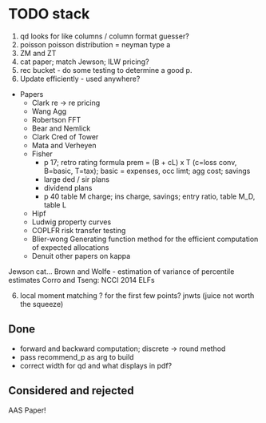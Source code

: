 # TODO stack

1. qd looks for like columns / column format guesser?
2. poisson poisson distribution  = neyman type a
3. ZM and ZT
3. cat paper; match Jewson; ILW pricing?
4. rec bucket - do some testing to determine a good p.
5. Update efficiently - used anywhere?

* Papers
    - Clark re -> re pricing
    - Wang Agg
    - Robertson FFT
    - Bear and Nemlick
    - Clark Cred of Tower
    - Mata and Verheyen
    - Fisher
        + p 17; retro rating formula prem = (B + cL) x T (c=loss conv, B=basic, T=tax); basic = expenses, occ limt; agg cost; savings
        + large ded / sir plans
        + dividend plans
        + p 40 table M charge; ins charge, savings; entry ratio, table M_D, table L
    - Hipf
    - Ludwig property curves
    - COPLFR risk transfer testing
    - Blier-wong Generating function method for the efficient computation of expected allocations
    - Denuit other papers on kappa


Jewson cat...
Brown and Wolfe - estimation of variance of percentile estimates
Corro and Tseng: NCCI 2014 ELFs

6. local moment matching ? for the first few points? jnwts (juice not worth the squeeze)



## Done

* forward and backward computation; discrete -> round method
* pass recommend_p as arg to build
* correct width for qd and what displays in pdf?



## Considered and rejected


AAS Paper!
